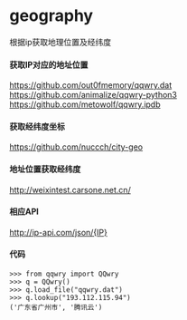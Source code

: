 # geography
根据ip获取地理位置及经纬度

#### 获取IP对应的地址位置
https://github.com/out0fmemory/qqwry.dat
https://github.com/animalize/qqwry-python3
https://github.com/metowolf/qqwry.ipdb

#### 获取经纬度坐标
https://github.com/nuccch/city-geo

#### 地址位置获取经纬度

http://weixintest.carsone.net.cn/

#### 相应API

http://ip-api.com/json/{IP}

#### 代码

```
>>> from qqwry import QQwry
>>> q = QQwry()
>>> q.load_file("qqwry.dat")
>>> q.lookup("193.112.115.94")
('广东省广州市', '腾讯云')
```
